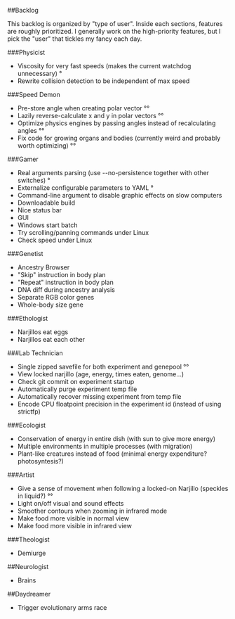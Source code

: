 ##Backlog

This backlog is organized by "type of user". Inside each sections, features are roughly prioritized.
I generally work on the high-priority features, but I pick the "user" that tickles my fancy each day.

###Physicist

* Viscosity for very fast speeds (makes the current watchdog unnecessary) °
* Rewrite collision detection to be independent of max speed

###Speed Demon

* Pre-store angle when creating polar vector °°
* Lazily reverse-calculate x and y in polar vectors °°
* Optimize physics engines by passing angles instead of recalculating angles °°
* Fix code for growing organs and bodies (currently weird and probably worth optimizing) °°

###Gamer

* Real arguments parsing (use --no-persistence together with other switches) °
* Externalize configurable parameters to YAML °
* Command-line argument to disable graphic effects on slow computers
* Downloadable build
* Nice status bar
* GUI
* Windows start batch
* Try scrolling/panning commands under Linux
* Check speed under Linux

###Genetist

* Ancestry Browser
* "Skip" instruction in body plan
* "Repeat" instruction in body plan
* DNA diff during ancestry analysis
* Separate RGB color genes
* Whole-body size gene

###Ethologist

* Narjillos eat eggs
* Narjillos eat each other

###Lab Technician

* Single zipped savefile for both experiment and genepool °°
* View locked narjillo (age, energy, times eaten, genome...)
* Check git commit on experiment startup
* Automatically purge experiment temp file
* Automatically recover missing experiment from temp file
* Encode CPU floatpoint precision in the experiment id (instead of using strictfp)

###Ecologist

* Conservation of energy in entire dish (with sun to give more energy)
* Multiple environments in multiple processes (with migration)
* Plant-like creatures instead of food (minimal energy expenditure? photosyntesis?)

###Artist

* Give a sense of movement when following a locked-on Narjillo (speckles in liquid?) °°
* Light on/off visual and sound effects
* Smoother contours when zooming in infrared mode
* Make food more visible in normal view
* Make food more visible in infrared view

###Theologist

* Demiurge

##Neurologist

* Brains

##Daydreamer

* Trigger evolutionary arms race
